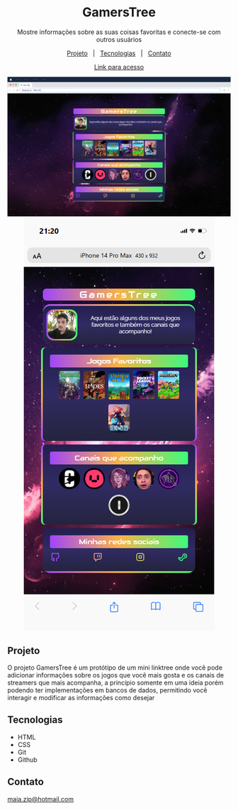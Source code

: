 <h1 align="center">GamersTree</h1>

<p align="center">
Mostre informações sobre as suas coisas favoritas e conecte-se com outros usuários

<p align="center">
<a href="#projeto">Projeto</a>&nbsp;&nbsp;&nbsp;|&nbsp;&nbsp;
<a href="#tecnologias">Tecnologias</a>&nbsp;&nbsp;&nbsp;|&nbsp;&nbsp;
<a href="#contato">Contato</a>
</p>

<div align="center">

[Link para acesso](https://maiazip.github.io/GamersTree/)
</div>

<p align="center">
<img alt="Page Preview" src="./.github/preview-desktop.png" witdh="100%">
<img alt="Page Preview" src="./.github/preview-mobile.png" witdh="100%">
</p>

## Projeto
O projeto GamersTree é um protótipo de um mini linktree onde você pode adicionar informações sobre os jogos que você mais gosta e os canais de streamers que mais acompanha, a princípio somente em uma ideia porém podendo ter implementações em bancos de dados, permitindo você interagir e modificar as informações como desejar

## Tecnologias

- HTML
- CSS
- Git
- Github
  
## Contato

maia.zip@hotmail.com

